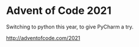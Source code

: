 # Advent of Code 2021

Switching to python this year, to give PyCharm a try.

http://adventofcode.com/2021